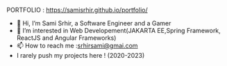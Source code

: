 PORTFOLIO : https://samisrhir.github.io/portfolio/
- 👋 Hi, I’m Sami Srhir, a Software Engineer and a Gamer
- 👀 I’m interested in Web Developement(JAKARTA EE,Spring Framework, ReactJS and Angular Frameworks)
- 📫 How to reach me :srhirsami@gmai.com
- I rarely push my projects here ! (2020-2023)
  
